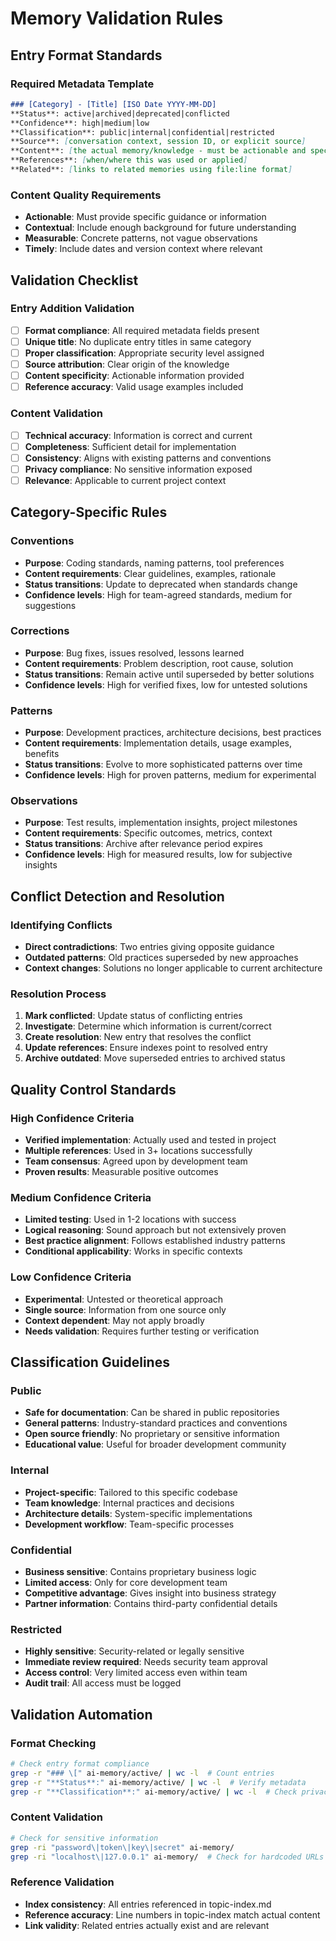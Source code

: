 # Memory Validation Rules

## Entry Format Standards
### Required Metadata Template
```markdown
### [Category] - [Title] [ISO Date YYYY-MM-DD]
**Status**: active|archived|deprecated|conflicted
**Confidence**: high|medium|low
**Classification**: public|internal|confidential|restricted
**Source**: [conversation context, session ID, or explicit source]
**Content**: [the actual memory/knowledge - must be actionable and specific]
**References**: [when/where this was used or applied]
**Related**: [links to related memories using file:line format]
```

### Content Quality Requirements
- **Actionable**: Must provide specific guidance or information
- **Contextual**: Include enough background for future understanding
- **Measurable**: Concrete patterns, not vague observations
- **Timely**: Include dates and version context where relevant

## Validation Checklist
### Entry Addition Validation
- [ ] **Format compliance**: All required metadata fields present
- [ ] **Unique title**: No duplicate entry titles in same category
- [ ] **Proper classification**: Appropriate security level assigned
- [ ] **Source attribution**: Clear origin of the knowledge
- [ ] **Content specificity**: Actionable information provided
- [ ] **Reference accuracy**: Valid usage examples included

### Content Validation
- [ ] **Technical accuracy**: Information is correct and current
- [ ] **Completeness**: Sufficient detail for implementation
- [ ] **Consistency**: Aligns with existing patterns and conventions
- [ ] **Privacy compliance**: No sensitive information exposed
- [ ] **Relevance**: Applicable to current project context

## Category-Specific Rules

### Conventions
- **Purpose**: Coding standards, naming patterns, tool preferences
- **Content requirements**: Clear guidelines, examples, rationale
- **Status transitions**: Update to deprecated when standards change
- **Confidence levels**: High for team-agreed standards, medium for suggestions

### Corrections
- **Purpose**: Bug fixes, issues resolved, lessons learned
- **Content requirements**: Problem description, root cause, solution
- **Status transitions**: Remain active until superseded by better solutions
- **Confidence levels**: High for verified fixes, low for untested solutions

### Patterns
- **Purpose**: Development practices, architecture decisions, best practices
- **Content requirements**: Implementation details, usage examples, benefits
- **Status transitions**: Evolve to more sophisticated patterns over time
- **Confidence levels**: High for proven patterns, medium for experimental

### Observations
- **Purpose**: Test results, implementation insights, project milestones
- **Content requirements**: Specific outcomes, metrics, context
- **Status transitions**: Archive after relevance period expires
- **Confidence levels**: High for measured results, low for subjective insights

## Conflict Detection and Resolution
### Identifying Conflicts
- **Direct contradictions**: Two entries giving opposite guidance
- **Outdated patterns**: Old practices superseded by new approaches
- **Context changes**: Solutions no longer applicable to current architecture

### Resolution Process
1. **Mark conflicted**: Update status of conflicting entries
2. **Investigate**: Determine which information is current/correct
3. **Create resolution**: New entry that resolves the conflict
4. **Update references**: Ensure indexes point to resolved entry
5. **Archive outdated**: Move superseded entries to archived status

## Quality Control Standards
### High Confidence Criteria
- **Verified implementation**: Actually used and tested in project
- **Multiple references**: Used in 3+ locations successfully
- **Team consensus**: Agreed upon by development team
- **Proven results**: Measurable positive outcomes

### Medium Confidence Criteria
- **Limited testing**: Used in 1-2 locations with success
- **Logical reasoning**: Sound approach but not extensively proven
- **Best practice alignment**: Follows established industry patterns
- **Conditional applicability**: Works in specific contexts

### Low Confidence Criteria
- **Experimental**: Untested or theoretical approach
- **Single source**: Information from one source only
- **Context dependent**: May not apply broadly
- **Needs validation**: Requires further testing or verification

## Classification Guidelines
### Public
- **Safe for documentation**: Can be shared in public repositories
- **General patterns**: Industry-standard practices and conventions
- **Open source friendly**: No proprietary or sensitive information
- **Educational value**: Useful for broader development community

### Internal
- **Project-specific**: Tailored to this specific codebase
- **Team knowledge**: Internal practices and decisions
- **Architecture details**: System-specific implementations
- **Development workflow**: Team-specific processes

### Confidential
- **Business sensitive**: Contains proprietary business logic
- **Limited access**: Only for core development team
- **Competitive advantage**: Gives insight into business strategy
- **Partner information**: Contains third-party confidential details

### Restricted
- **Highly sensitive**: Security-related or legally sensitive
- **Immediate review required**: Needs security team approval
- **Access control**: Very limited access even within team
- **Audit trail**: All access must be logged

## Validation Automation
### Format Checking
```bash
# Check entry format compliance
grep -r "### \[" ai-memory/active/ | wc -l  # Count entries
grep -r "**Status**:" ai-memory/active/ | wc -l  # Verify metadata
grep -r "**Classification**:" ai-memory/active/ | wc -l  # Check privacy
```

### Content Validation
```bash
# Check for sensitive information
grep -ri "password\|token\|key\|secret" ai-memory/
grep -ri "localhost\|127.0.0.1" ai-memory/  # Check for hardcoded URLs
```

### Reference Validation
- **Index consistency**: All entries referenced in topic-index.md
- **Reference accuracy**: Line numbers in topic-index match actual content
- **Link validity**: Related entries actually exist and are relevant
